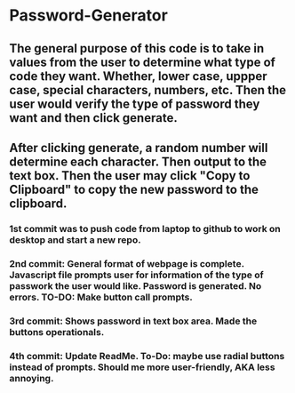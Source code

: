 # Password-Generator

## The general purpose of this code is to take in values from the user to determine what type of code they want. Whether, lower case, uppper case, special characters, numbers, etc. Then the user would verify the type of password they want and then click generate.

## After clicking generate, a random number will determine each character. Then output to the text box. Then the user may click "Copy to Clipboard" to copy the new password to the clipboard.

### 1st commit was to push code from laptop to github to work on desktop and start a new repo.

### 2nd commit: General format of webpage is complete. Javascript file prompts user for information of the type of passwork the user would like. Password is generated. No errors. TO-DO: Make button call prompts.

### 3rd commit: Shows password in text box area. Made the buttons operationals.

### 4th commit: Update ReadMe. To-Do: maybe use radial buttons instead of prompts. Should me more user-friendly, AKA less annoying.